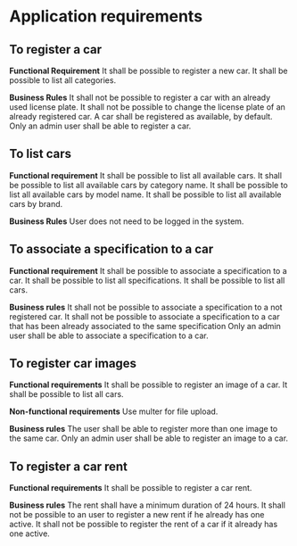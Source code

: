 # Application requirements

## To register a car

**Functional Requirement**
It shall be possible to register a new car.
It shall be possible to list all categories.

**Business Rules**
It shall not be possible to register a car with an already used license plate.
It shall not be possible to change the license plate of an already registered car.
A car shall be registered as available, by default.
Only an admin user shall be able to register a car.


## To list cars

**Functional requirement**
It shall be possible to list all available cars.
It shall be possible to list all available cars by category name.
It shall be possible to list all available cars by model name.
It shall be possible to list all available cars by brand.

**Business Rules**
User does not need to be logged in the system.


## To associate a specification to a car

**Functional requirement**
It shall be possible to associate a specification to a car.
It shall be possible to list all specifications.
It shall be possible to list all cars.

**Business rules**
It shall not be possible to associate a specification to a not registered car.
It shall not be possible to associate a specification to a car that has been already associated to the same specification
Only an admin user shall be able to associate a specification to a car.


## To register car images

**Functional requirements**
It shall be possible to register an image of a car.
It shall be possible to list all cars.

**Non-functional requirements**
Use multer for file upload.

**Business rules**
The user shall be able to register more than one image to the same car.
Only an admin user shall be able to register an image to a car.


## To register a car rent

**Functional requirements**
It shall be possible to register a car rent.

**Business rules**
The rent shall have a minimum duration of 24 hours.
It shall not be possible to an user to register a new rent if he already has one active.
It shall not be possible to register the rent of a car if it already has one active.